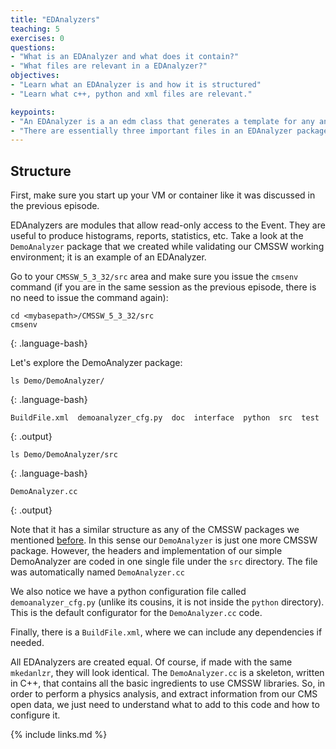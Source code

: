 ```yaml
---
title: "EDAnalyzers"
teaching: 5
exercises: 0
questions:
- "What is an EDAnalyzer and what does it contain?"
- "What files are relevant in a EDAnalyzer?"
objectives:
- "Learn what an EDAnalyzer is and how it is structured"
- "Learn what c++, python and xml files are relevant."

keypoints:
- "An EDAnalyzer is a an edm class that generates a template for any analysis code using CMSSW."
- "There are essentially three important files in an EDAnalyzer package, the source code in c++, the python config file and a Buildfile for tracking dependencies."
---
```


## Structure

First, make sure you start up your VM or container like it was discussed in the previous episode.

EDAnalyzers are modules that allow read-only access to the Event. They are useful to produce histograms, reports, statistics, etc.  Take a look at the `DemoAnalyzer` package that we created while validating our CMSSW working environment; it is an example of an EDAnalyzer.  

Go to your `CMSSW_5_3_32/src` area and make sure you issue the `cmsenv` command (if you are in the same session as the previous episode, there is no need to issue the command again):

~~~
cd <mybasepath>/CMSSW_5_3_32/src
cmsenv
~~~
{: .language-bash}

Let's explore the DemoAnalyzer package:

~~~
ls Demo/DemoAnalyzer/
~~~
{: .language-bash}

~~~
BuildFile.xml  demoanalyzer_cfg.py  doc  interface  python  src  test
~~~
{: .output}

~~~
ls Demo/DemoAnalyzer/src
~~~
{: .language-bash}

~~~
DemoAnalyzer.cc
~~~
{: .output}

Note that it has a similar structure as any of the CMSSW packages we mentioned [before](../01-introduction/index.html#structure-and-architecture).  In this sense our `DemoAnalyzer` is just one more CMSSW package.  However, the headers and implementation of our simple DemoAnalyzer are coded in one single file under the `src` directory.  The file was automatically named `DemoAnalyzer.cc`

We also notice we have a python configuration file called `demoanalyzer_cfg.py` (unlike its cousins, it is not inside the `python` directory).  This is the default configurator for the `DemoAnalyzer.cc` code.

Finally, there is a `BuildFile.xml`, where we can include any dependencies if needed.

All EDAnalyzers are created equal.  Of course, if made with the same `mkedanlzr`, they will look identical.  The `DemoAnalyzer.cc` is a skeleton, written in C++, that contains all the basic ingredients to use CMSSW libraries.  So, in order to perform a physics analysis, and extract information from our CMS open data, we just need to understand what to add to this code and how to configure it.


{% include links.md %}
